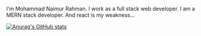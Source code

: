 I'm Mohammad Naimur Rahman. I work as a full stack web developer. I am a MERN stack developer. And react is my weakness...

[![Anurag's GitHub stats](https://github-readme-stats.vercel.app/api?username=mohammad-naimur-rahman)](https://github.com/anuraghazra/github-readme-stats)
